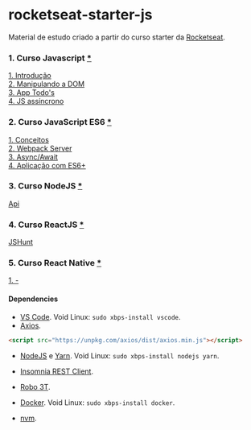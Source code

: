 # rocketseat-starter-js
Material de estudo criado a partir do curso starter da <a href="https://rocketseat.com.br/">Rocketseat</a>.

### 1. Curso Javascript <a href="https://github.com/edn9/rocketseat-starter-js/tree/master/Curso%20JavaScript">*</a>
<a href="https://github.com/edn9/rocketseat-starter-js/tree/master/Curso%20JavaScript/mod1">1. Introdução</a>
<br><a href="https://github.com/edn9/rocketseat-starter-js/tree/master/Curso%20JavaScript/mod2">2. Manipulando a DOM</a>
<br><a href="https://github.com/edn9/rocketseat-starter-js/tree/master/Curso%20JavaScript/mod3">3. App Todo's</a>
<br><a href="https://github.com/edn9/rocketseat-starter-js/tree/master/Curso%20JavaScript/mod4">4. JS assíncrono</a>

### 2. Curso JavaScript ES6 <a href="https://github.com/edn9/rocketseat-starter-js/tree/master/Curso%20JavaScript%20ES6">*</a>
<a href="https://github.com/edn9/rocketseat-starter-js/tree/master/Curso%20JavaScript%20ES6/mod1">1. Conceitos</a>
<br><a href="https://github.com/edn9/rocketseat-starter-js/tree/master/Curso%20JavaScript%20ES6/mod2">2. Webpack Server</a>
<br><a href="https://github.com/edn9/rocketseat-starter-js/tree/master/Curso%20JavaScript%20ES6/mod3">3. Async/Await</a>
<br><a href="https://github.com/edn9/rocketseat-starter-js/tree/master/Curso%20JavaScript%20ES6/mod4">4. Aplicação com ES6+</a>

### 3. Curso NodeJS <a href="https://github.com/edn9/rocketseat-starter-js/tree/master/Curso%20NodeJS">*</a>
<a href="https://github.com/edn9/rocketseat-starter-js/tree/master/Curso%20NodeJS/node-api">Api</a>

### 4. Curso ReactJS <a href="https://github.com/edn9/rocketseat-starter-js/tree/master/Curso%20ReactJS">*</a>
<a href="https://github.com/edn9/rocketseat-starter-js/tree/master/Curso%20ReactJS/huntweb">JSHunt</a>

### 5. Curso React Native <a href="">*</a>
<a href="">1. -</a>

#### Dependencies
- <a href="https://code.visualstudio.com/">VS Code</a>. Void Linux: `sudo xbps-install vscode`.
- <a href="https://github.com/axios/axios">Axios</a>.
```html
<script src="https://unpkg.com/axios/dist/axios.min.js"></script>
```
- <a href="https://nodejs.org/en/">NodeJS</a> e <a href="https://yarnpkg.com/pt-BR/">Yarn</a>. Void Linux: `sudo xbps-install nodejs yarn`.

- <a href="https://insomnia.rest/">Insomnia REST Client</a>.
- <a href="https://robomongo.org/">Robo 3T</a>.
- <a href="https://www.docker.com/">Docker</a>. Void Linux: `sudo xbps-install docker`.
- <a href="https://github.com/nvm-sh/nvm">nvm</a>.
